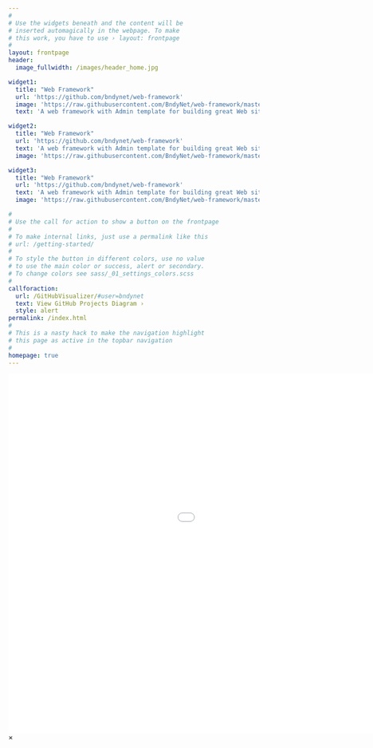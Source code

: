 ```yaml
---
#
# Use the widgets beneath and the content will be
# inserted automagically in the webpage. To make
# this work, you have to use › layout: frontpage
#
layout: frontpage
header:
  image_fullwidth: /images/header_home.jpg

widget1:
  title: "Web Framework"
  url: 'https://github.com/bndynet/web-framework'
  image: 'https://raw.githubusercontent.com/BndyNet/web-framework/master/screenshots/home.png'
  text: 'A web framework with Admin template for building great Web sites and Web applications using C# fast and easily.'

widget2:
  title: "Web Framework"
  url: 'https://github.com/bndynet/web-framework'
  text: 'A web framework with Admin template for building great Web sites and Web applications using C# fast and easily.'
  image: 'https://raw.githubusercontent.com/BndyNet/web-framework/master/screenshots/home-sidebar-horizontal.png'

widget3:
  title: "Web Framework"
  url: 'https://github.com/bndynet/web-framework'
  text: 'A web framework with Admin template for building great Web sites and Web applications using C# fast and easily.'
  image: 'https://raw.githubusercontent.com/BndyNet/web-framework/master/screenshots/home-header-light.png'

#
# Use the call for action to show a button on the frontpage
#
# To make internal links, just use a permalink like this
# url: /getting-started/
#
# To style the button in different colors, use no value
# to use the main color or success, alert or secondary.
# To change colors see sass/_01_settings_colors.scss
#
callforaction:
  url: /GitHubVisualizer/#user=bndynet
  text: View GitHub Projects Diagram ›
  style: alert
permalink: /index.html
#
# This is a nasty hack to make the navigation highlight
# this page as active in the topbar navigation
#
homepage: true
---
```


<div id="videoModal" class="reveal-modal large" data-reveal="">
  <div class="flex-video widescreen vimeo" style="display: block;">
    <iframe width="1280" height="720" src="/GitHubVisualizer/#user=bndynet" frameborder="0" allowfullscreen frameborder="0"></iframe>
  </div>
  <a class="close-reveal-modal">&#215;</a>
</div>



